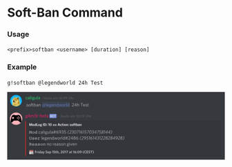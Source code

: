 # Soft-Ban Command

### Usage

`<prefix>softban <username> [duration] [reason]`

### Example

`g!softban @legendworld 24h Test`


![](/assets/softban.jpg)

